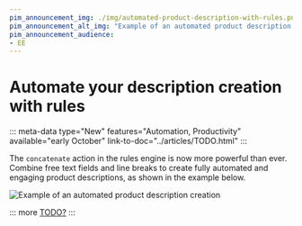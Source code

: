 ```yaml
---
pim_announcement_img: ./img/automated-product-description-with-rules.png
pim_announcement_alt_img: "Example of an automated product description creation"
pim_announcement_audience:
- EE
---
```


# Automate your description creation with rules
::: meta-data type="New" features="Automation, Productivity" available="early October" link-to-doc="../articles/TODO.html"
:::

The `concatenate` action in the rules engine is now more powerful than ever. Combine free text fields and line breaks to create fully automated and engaging product descriptions, as shown in the example below.

![Example of an automated product description creation](../img/automated-product-description-with-rules.png)

::: more
[TODO?](../articles/TODO.html)
:::
